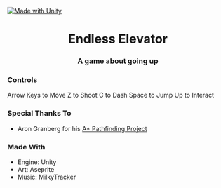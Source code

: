 [![Made with Unity](https://img.shields.io/badge/Made%20with-Unity-57b9d3.svg?style=flat&logo=unity)](https://unity3d.com)

<div align="center">
    <h1 align="center">Endless Elevator</h1>
    <h3 align="center">A game about going up</h3>
</div>

### Controls
Arrow Keys to Move
Z to Shoot
C to Dash
Space to Jump
Up to Interact

### Special Thanks To
* Aron Granberg for his [A* Pathfinding Project](https://arongranberg.com/astar/)

### Made With
* Engine: Unity
* Art: Aseprite
* Music: MilkyTracker

